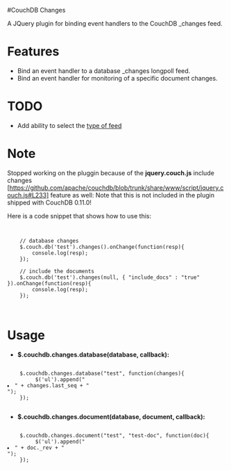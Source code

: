 #CouchDB Changes
 
A JQuery plugin for binding event handlers to the CouchDB _changes feed.


# Features

- Bind an event handler to a database _changes longpoll feed.
- Bind an event handler for monitoring of a specific document changes.

# TODO

- Add ability to select the [type of feed](http://wiki.apache.org/couchdb/HTTP_database_API) 

# Note 
Stopped working on the pluggin because of the **jquery.couch.js** include changes [https://github.com/apache/couchdb/blob/trunk/share/www/script/jquery.couch.js#L233] feature as well: 
Note that this is not included in the plugin shipped with CouchDB 0.11.0!

Here is a code snippet that shows how to use this:

<pre><code>
	
	// database changes
	$.couch.db('test').changes().onChange(function(resp){
		console.log(resp);
	});
	
	// include the documents
	$.couch.db('test').changes(null, { "include_docs" : "true" }).onChange(function(resp){
		console.log(resp);
	});
	
	
</code></pre>


# Usage

- **$.couchdb.changes.database(database, callback):**
<pre><code>
    $.couchdb.changes.database("test", function(changes){
         $('ul').append("<li>" + changes.last_seq + "</li>");
    });
 </code></pre>
 
- **$.couchdb.changes.document(database, document, callback):**
<pre><code>
    $.couchdb.changes.document("test", "test-doc", function(doc){
         $('ul').append("<li>" + doc._rev + "</li>");
    });
</code></pre>

